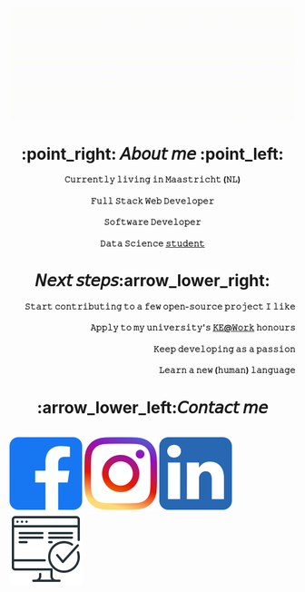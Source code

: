 ![Intro](assets/profile_intro.gif)
<h1 align="center"> :point_right: 𝘈𝘣𝘰𝘶𝘵 𝘮𝘦 :point_left: </h1>
             
<div align="center">
  <h4>𝙲𝚞𝚛𝚛𝚎𝚗𝚝𝚕𝚢 𝚕𝚒𝚟𝚒𝚗𝚐 𝚒𝚗 𝙼𝚊𝚊𝚜𝚝𝚛𝚒𝚌𝚑𝚝 (𝙽𝙻)</h4>
  <h4>𝙵𝚞𝚕𝚕 𝚂𝚝𝚊𝚌𝚔 𝚆𝚎𝚋 𝙳𝚎𝚟𝚎𝚕𝚘𝚙𝚎𝚛</h4>
  <h4>𝚂𝚘𝚏𝚝𝚠𝚊𝚛𝚎 𝙳𝚎𝚟𝚎𝚕𝚘𝚙𝚎𝚛</h4>
  <h4>𝙳𝚊𝚝𝚊 𝚂𝚌𝚒𝚎𝚗𝚌𝚎 <a href="https://maastrichtuniversity.nl">𝚜𝚝𝚞𝚍𝚎𝚗𝚝</a></h4>
</div>

<h1 align="center">𝘕𝘦𝘹𝘵 𝘴𝘵𝘦𝘱𝘴:arrow_lower_right: </h1>
             
<div align="right">
  <h4>𝚂𝚝𝚊𝚛𝚝 𝚌𝚘𝚗𝚝𝚛𝚒𝚋𝚞𝚝𝚒𝚗𝚐 𝚝𝚘 𝚊 𝚏𝚎𝚠 𝚘𝚙𝚎𝚗-𝚜𝚘𝚞𝚛𝚌𝚎 𝚙𝚛𝚘𝚓𝚎𝚌𝚝 𝙸 𝚕𝚒𝚔𝚎</h4>
  <h4>𝙰𝚙𝚙𝚕𝚢 𝚝𝚘 𝚖𝚢 𝚞𝚗𝚒𝚟𝚎𝚛𝚜𝚒𝚝𝚢'𝚜 <a href="https://www.maastrichtuniversity.nl/research/dke/honours-programme">𝙺𝙴@𝚆𝚘𝚛𝚔</a> 𝚑𝚘𝚗𝚘𝚞𝚛𝚜</h4>
  <h4>𝙺𝚎𝚎𝚙 𝚍𝚎𝚟𝚎𝚕𝚘𝚙𝚒𝚗𝚐 𝚊𝚜 𝚊 𝚙𝚊𝚜𝚜𝚒𝚘𝚗</h4>
  <h4>𝙻𝚎𝚊𝚛𝚗 𝚊 𝚗𝚎𝚠 (𝚑𝚞𝚖𝚊𝚗) 𝚕𝚊𝚗𝚐𝚞𝚊𝚐𝚎</h4>
</div>

<h1 align="center">:arrow_lower_left:𝘊𝘰𝘯𝘵𝘢𝘤𝘵 𝘮𝘦</h1>
<br>
<div align="left">
  <a href="https://www.facebook.com/caastOS/" target="_blank"><img src="assets/facebook.png" width="128" height="128"></a>
  <a href="https://www.instagram.com/c.asto/" target="_blank"><img src="assets/instagram.png" width="128" height="128"></a>
  <a href="https://www.linkedin.com/in/claudiocastorina2/" target="_blank"><img src="assets/linkedin.png" width="128" height="128"></a>
  <a href="https://claudiocastorina.com" target="_blank"><img src="assets/portfolio.png" width="128" height="128"></a>
</div>
